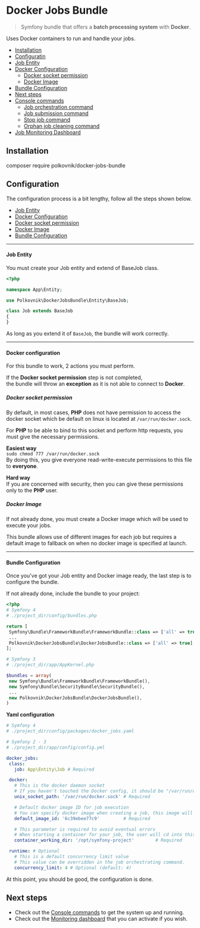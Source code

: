 Docker Jobs Bundle
===================
> Symfony bundle that offers a **batch processing system** with **Docker**.

Uses Docker containers to run and handle your jobs.

* [Installation](#installation)
* [Configuratin](#configuration)
 * [Job Entity](#job-entity)
 * [Docker Configuration](#docker-configuration)
   * [Docker socket permission](#docker-socket-permission)
   * [Docker Image](#docker-image)
 * [Bundle Configuration](#bundle-configuration)
* [Next steps](#next-steps)
 * [Console commands](docs/console.md)
   * [Job orchestration command](docs/console.md#job-orchestration-command)
   * [Job submission command](docs/console.md#job-submission-command)
   * [Stop job command](docs/console.md#stop-job-command)
   * [Orphan job cleaning command](docs/console.md#clean-orphan-jobs-command)
 * [Job Monitoring Dashboard](docs/dashboard.md)

Installation
------------

   composer require polkovnik/docker-jobs-bundle


Configuration
-------------
The configuration process is a bit lengthy, follow all the steps shown below.

* [Job Entity](#job-entity)
* [Docker Configuration](#docker-configuration)
 * [Docker socket permission](#docker-socket-permission)
 * [Docker Image](#docker-image)
* [Bundle Configuration](#bundle-configuration)


--------------------------------------------------------------------------------

#### Job Entity
You must create your Job entity and extend of BaseJob class.
```php
<?php

namespace App\Entity;

use Polkovnik\DockerJobsBundle\Entity\BaseJob;

class Job extends BaseJob
{
}

```
As long as you extend it of `BaseJob`, the bundle will work correctly.

--------------------------------------------------------------------------------
#### Docker configuration
For this bundle to work, 2 actions you must perform.

If the **Docker socket permission** step is not completed,  
the bundle will throw an **exception** as it is not able to connect to **Docker**.

##### Docker socket permission

By default, in most cases, **PHP** does not have permission to access the docker socket
which be default on linux is located at `/var/run/docker.sock`.

For **PHP** to be able to bind to this socket and perform http requests,
you must give the necessary permissions.

**Easiest way**  
`sudo chmod 777 /var/run/docker.sock`  
By doing this, you give everyone read-write-execute permissions to this file to **everyone**.

**Hard way**  
If you are concerned with security, then you can give these permissions only to the **PHP** user.


##### Docker Image

If not already done, you must create a Docker image which will be used to execute your jobs.  

This bundle allows use of different images for each job but requires a default image to fallback on when no docker image is specified at launch.


--------------------------------------------------------------------------------


#### Bundle Configuration
Once you've got your Job entity and Docker image ready, the last step is to configure the bundle.

If not already done, include the bundle to your project:
```php
<?php
# Symfony 4
# ./project_dir/config/bundles.php

return [
 Symfony\Bundle\FrameworkBundle\FrameworkBundle::class => ['all' => true],
 ...
 Polkovnik\DockerJobsBundle\DockerJobsBundle::class => ['all' => true],
];

# Symfony 3
# ./project_dir/app/AppKernel.php

$bundles = array(
 new Symfony\Bundle\FrameworkBundle\FrameworkBundle(),
 new Symfony\Bundle\SecurityBundle\SecurityBundle(),
 ...
 new Polkovnik\DockerJobsBundle\DockerJobsBundle(),
)

```
**Yaml configuration**
```yaml
# Symfony 4
# ./project_dir/config/packages/docker_jobs.yaml

# Symfony 2 - 3
# ./project_dir/app/config/config.yml

docker_jobs:
 class:
   job: App\Entity\Job # Required

 docker:
   # This is the docker daemon socket
   # If you haven't touched the Docker config, it should be "/var/run/docker.sock" by default
   unix_socket_path: '/var/run/docker.sock' # Required

   # Default docker image ID for job execution
   # You can specify docker image when creating a job, this image will be used if no image is specified at creation.
   default_image_id: '6c39ebee77c9'         # Required

   # This parameter is required to avoid eventual errors
   # When starting a container for your job, the user will cd into this directory.
   container_working_dir: '/opt/symfony-project'        # Required

 runtime: # Optional
   # This is a default concurrency limit value
   # This value can be overridden in the job orchestrating command.
   concurrency_limit: 4 # Optional (default: 4)

```

At this point, you should be good, the configuration is done.  

Next steps
---------
- Check out the [Console commands](docs/console.md) to get the system up and running.
- Check out the [Monitoring dashboard](docs/dashboard.md) that you can activate if you wish.
